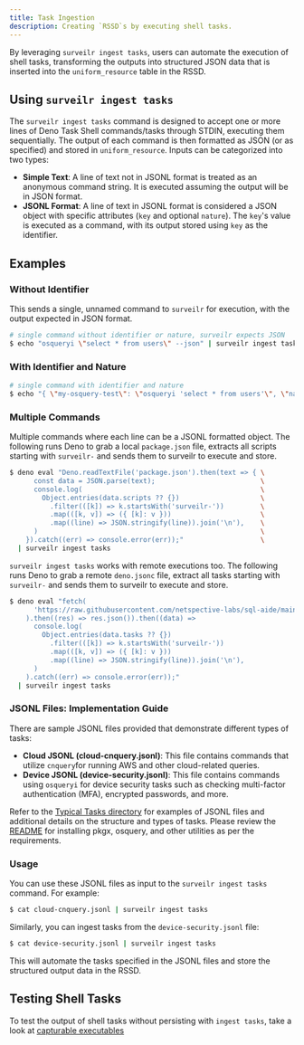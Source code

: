 ```yaml
---
title: Task Ingestion
description: Creating `RSSD`s by executing shell tasks.
---
```


By leveraging `surveilr ingest tasks`, users can automate the execution of shell tasks, transforming the outputs into structured JSON data that is inserted into the `uniform_resource` table in the RSSD.

## Using `surveilr ingest tasks`

The `surveilr ingest tasks` command is designed to accept one or more lines of Deno Task Shell commands/tasks through STDIN, executing them sequentially. The output of each command is then formatted as JSON (or as specified) and stored in `uniform_resource`. Inputs can be categorized into two types:

- **Simple Text**: A line of text not in JSONL format is treated as an anonymous command string. It is executed assuming the output will be in JSON format.
- **JSONL Format**: A line of text in JSONL format is considered a JSON object with specific attributes (`key` and optional `nature`). The `key`'s value is executed as a command, with its output stored using `key` as the identifier.

## Examples

### Without Identifier

This sends a single, unnamed command to `surveilr` for execution, with the output expected in JSON format.

```bash
# single command without identifier or nature, surveilr expects JSON
$ echo "osqueryi \"select * from users\" --json" | surveilr ingest tasks
```

### With Identifier and Nature

```bash
# single command with identifier and nature
$ echo "{ \"my-osquery-test\": \"osqueryi 'select * from users'\", \"nature\": \"txt\" }" | surveilr ingest tasks
```

### Multiple Commands

Multiple commands where each line can be a JSONL formatted object. The following runs Deno to grab a local `package.json` file, extracts all scripts starting with `surveilr-` and sends them to surveilr to execute and store.

```bash
$ deno eval "Deno.readTextFile('package.json').then(text => { \
      const data = JSON.parse(text);                          \
      console.log(                                            \
        Object.entries(data.scripts ?? {})                    \
          .filter(([k]) => k.startsWith('surveilr-'))         \
          .map(([k, v]) => ({ [k]: v }))                      \
          .map((line) => JSON.stringify(line)).join('\n'),    \
      )                                                       \
    }).catch((err) => console.error(err));"                   \
  | surveilr ingest tasks
```

`surveilr ingest tasks` works with remote executions too. The following runs Deno to grab a remote `deno.jsonc` file, extract all tasks starting with `surveilr-` and sends them to surveilr to execute and store.

```bash
$ deno eval "fetch(                                                                  \
      'https://raw.githubusercontent.com/netspective-labs/sql-aide/main/deno.jsonc', \
    ).then((res) => res.json()).then((data) =>                                       \
      console.log(                                                                   \
        Object.entries(data.tasks ?? {})                                             \
          .filter(([k]) => k.startsWith('surveilr-'))                                \
          .map(([k, v]) => ({ [k]: v }))                                             \
          .map((line) => JSON.stringify(line)).join('\n'),                           \
      )                                                                              \
    ).catch((err) => console.error(err));"                                           \
  | surveilr ingest tasks
```

### JSONL Files: Implementation Guide

There are sample JSONL files provided that demonstrate different types of tasks:

- **Cloud JSONL (cloud-cnquery.jsonl)**: This file contains commands that utilize `cnquery`for running AWS and other cloud-related queries.
- **Device JSONL (device-security.jsonl)**: This file contains commands using `osqueryi` for device security tasks such as checking multi-factor authentication (MFA), encrypted passwords, and more.

Refer to the [Typical Tasks directory](https://github.com/opsfolio/resource-surveillance/tree/main/support/tasks/typical) for examples of JSONL files and additional details on the structure and types of tasks. Please review the [README](https://github.com/opsfolio/resource-surveillance/blob/main/support/tasks/typical/README.md) for installing pkgx, osquery, and other utilities as per the requirements.

### Usage

You can use these JSONL files as input to the `surveilr ingest tasks` command. For example:

```bash
$ cat cloud-cnquery.jsonl | surveilr ingest tasks
```

Similarly, you can ingest tasks from the `device-security.jsonl` file:

```bash
$ cat device-security.jsonl | surveilr ingest tasks
```

This will automate the tasks specified in the JSONL files and store the structured output data in the RSSD.

## Testing Shell Tasks

To test the output of shell tasks without persisting with `ingest tasks`, take a look at [capturable executables](/surveilr/reference/ingest/capexec#testing-shell-tasks)
